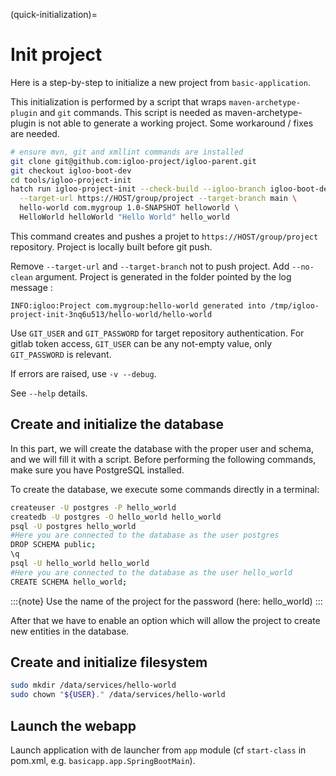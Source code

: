 (quick-initialization)=

# Init project

Here is a step-by-step to initialize a new project from `basic-application`.

This initialization is performed by a script that wraps `maven-archetype-plugin` and `git`
commands. This script is needed as maven-archetype-plugin is not able to generate a working
project. Some workaround / fixes are needed.

```bash
# ensure mvn, git and xmllint commands are installed
git clone git@github.com:igloo-project/igloo-parent.git
git checkout igloo-boot-dev
cd tools/igloo-project-init
hatch run igloo-project-init --check-build --igloo-branch igloo-boot-dev \
  --target-url https://HOST/group/project --target-branch main \
  hello-world com.mygroup 1.0-SNAPSHOT helloworld \
  HelloWorld helloWorld "Hello World" hello_world
```

This command creates and pushes a projet to `https://HOST/group/project` repository. Project
is locally built before git push.

Remove `--target-url` and `--target-branch` not to push project. Add `--no-clean` argument.
Project is generated in the folder pointed by the log message :

```
INFO:igloo:Project com.mygroup:hello-world generated into /tmp/igloo-project-init-3nq6u513/hello-world/hello-world
```

Use `GIT_USER` and `GIT_PASSWORD` for target repository authentication. For gitlab token access, `GIT_USER` can
be any not-empty value, only `GIT_PASSWORD` is relevant.

If errors are raised, use `-v --debug`.

See `--help` details.

## Create and initialize the database

In this part, we will create the database with the proper user and schema, and we will fill it with a script.
Before performing the following commands, make sure you have PostgreSQL installed.

To create the database, we execute some commands directly in a terminal:

```bash
createuser -U postgres -P hello_world
createdb -U postgres -O hello_world hello_world
psql -U postgres hello_world
#Here you are connected to the database as the user postgres
DROP SCHEMA public;
\q
psql -U hello_world hello_world
#Here you are connected to the database as the user hello_world
CREATE SCHEMA hello_world;
```

:::{note}
Use the name of the project for the password (here: hello_world)
:::

After that we have to enable an option which will allow the project to create new entities in the database.

## Create and initialize filesystem

```bash
sudo mkdir /data/services/hello-world
sudo chown "${USER}." /data/services/hello-world
```

## Launch the webapp

Launch application with de launcher from `app` module (cf `start-class` in pom.xml, e.g. `basicapp.app.SpringBootMain`).
